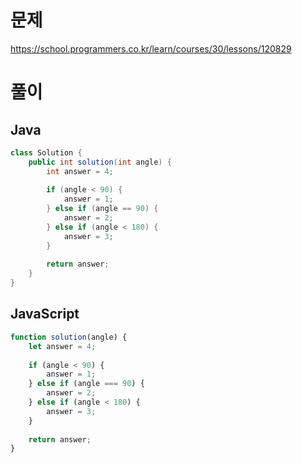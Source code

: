 # 문제
https://school.programmers.co.kr/learn/courses/30/lessons/120829

# 풀이
## Java
```java
class Solution {
    public int solution(int angle) {
        int answer = 4;
        
        if (angle < 90) {
            answer = 1;
        } else if (angle == 90) {
            answer = 2;
        } else if (angle < 180) {
            answer = 3;
        }
        
        return answer;
    }
}
```

## JavaScript
```javascript
function solution(angle) {
    let answer = 4;
    
    if (angle < 90) {
        answer = 1;
    } else if (angle === 90) {
        answer = 2;
    } else if (angle < 180) {
        answer = 3;
    }
    
    return answer;
}
```
